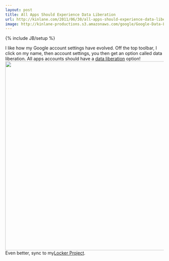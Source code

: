 ```yaml
---
layout: post
title: All Apps Should Experience Data Liberation
url: http://kinlane.com/2011/06/30/all-apps-should-experience-data-liberation/
image: http://kinlane-productions.s3.amazonaws.com/google/Google-Data-Liberation.png
---
```

{% include JB/setup %}
I like how my Google account settings have evolved. Off the top toolbar, I click on my name, then account settings, you then get an option called data liberation. All apps accounts should have a <a title="data liberation" href="http://www.dataliberation.org/">data liberation</a> option!
<img class="aligncenter" src="http://kinlane-productions.s3.amazonaws.com/google/Google-Data-Liberation.png"  width="600" />
Even better, sync to my<a title="The Locker Project" href="https://github.com/quartzjer/Lockerreadme">Locker Project</a>.